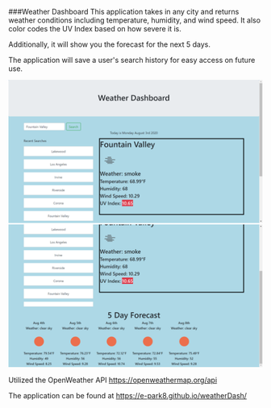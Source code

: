 ###Weather Dashboard
This application takes in any city and returns weather conditions including temperature, humidity, and wind speed. It also color codes the UV Index based on how severe it is. 

Additionally, it will show you the forecast for the next 5 days. 

The application will save a user's search history for easy access on future use. 

![Weather Dashboard](Assets/weatherex1.png)
![Weather Dasboard 2](Assets/weatherex2.png)

Utilized the OpenWeather API https://openweathermap.org/api 

The application can be found at https://e-park8.github.io/weatherDash/
